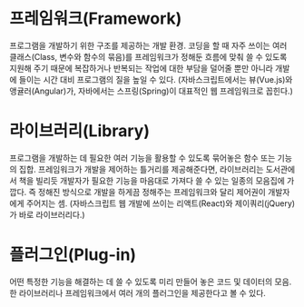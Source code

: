 # 프레임워크(Framework) 
프로그램을 개발하기 위한 구조를 제공하는 개발 환경. 
코딩을 할 때 자주 쓰이는 여러 클래스(Class, 변수와 함수의 묶음)를 프레임워크가 정해둔 흐름에 맞춰 쓸 수 있도록 
지원해 주기 때문에 복잡하거나 반복되는 작업에 대한 부담을 덜어줄 뿐만 아니라 개발에 들이는 시간 대비 프로그램의 질을 높일 수 있다. 
(자바스크립트에서는 뷰(Vue.js)와 앵귤러(Angular)가, 자바에서는 스프링(Spring)이 대표적인 웹 프레임워크로 꼽힌다.)

# 라이브러리(Library) 
프로그램을 개발하는 데 필요한 여러 기능을 활용할 수 있도록 묶어놓은 함수 또는 기능의 집합. 
프레임워크가 개발을 제어하는 틀거리를 제공해준다면, 라이브러리는 도서관에서 책을 빌리듯 개발자가 필요한 기능을 마음대로 가져다 쓸 수 있는 일종의 모음집에 가깝다. 
즉 정해진 방식으로 개발을 하게끔 정해주는 프레임워크와 달리 제어권이 개발자에게 주어지는 셈. 
(자바스크립트 웹 개발에 쓰이는 리액트(React)와 제이쿼리(jQuery)가 바로 라이브러리다.)

# 플러그인(Plug-in) 
어떤 특정한 기능을 해결하는 데 쓸 수 있도록 미리 만들어 놓은 코드 및 데이터의 모음. 한 라이브러리나 프레임워크에서 여러 개의 플러그인을 제공한다고 볼 수 있다.